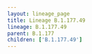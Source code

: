 ```yaml
---
layout: lineage_page
title: Lineage B.1.177.49
lineage: B.1.177.49
parent: B.1.177
children: ['B.1.177.49']
---
```

